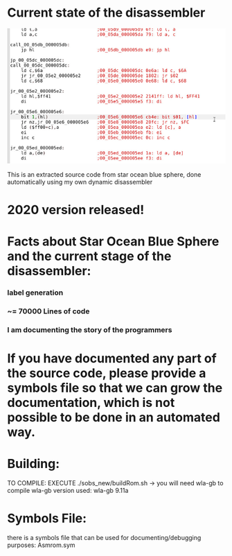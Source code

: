 # Current state of the disassembler
![](asm.jpg)

This is an extracted source code from star ocean blue sphere, done automatically using my own dynamic disassembler

# 2020 version released!


# Facts about Star Ocean Blue Sphere and the current stage of the disassembler:
### label generation
### ~= 70000 Lines of code
### I am documenting the story of the programmers

# If you have documented any part of the source code, please provide a symbols file so that we can grow the documentation, which is not possible to be done in an automated way.

# Building:
TO COMPILE: EXECUTE ./sobs_new/buildRom.sh -> you will need wla-gb to compile
wla-gb version used: wla-gb 9.11a

# Symbols File:
there is a symbols file that can be used for documenting/debugging purposes: Asmrom.sym




